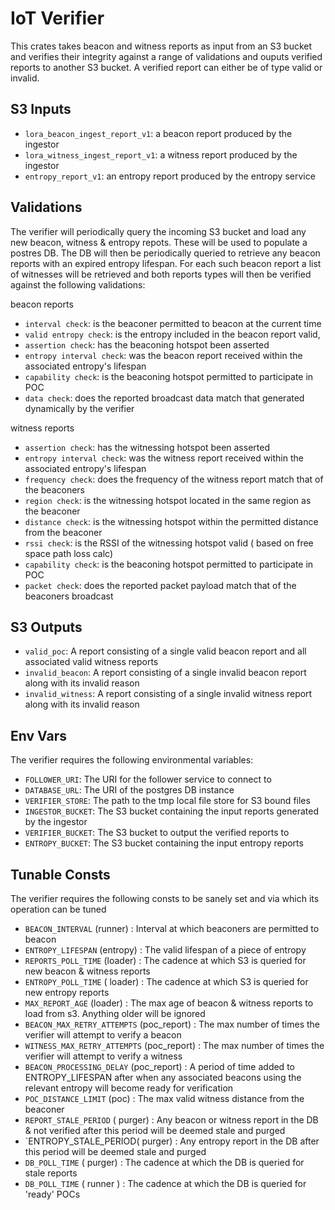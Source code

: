 # IoT Verifier

This crates takes beacon and witness reports as input from an S3 bucket and verifies their integrity against a range of validations and ouputs verified reports to another S3 bucket.  A verified report can either be of type valid or invalid.


## S3 Inputs

- `lora_beacon_ingest_report_v1`: a beacon report produced by the ingestor
- `lora_witness_ingest_report_v1`: a witness report produced by the ingestor
- `entropy_report_v1`: an entropy report produced by the entropy service

## Validations

The verifier will periodically query the incoming S3 bucket and load any new beacon, witness & entropy repots.  These will be used to populate a postres DB.  The DB will then be periodically queried to retrieve any beacon reports with an expired entropy lifespan.  For each such beacon report a list of witnesses will be retrieved and both reports types will then be verified against the following validations:

beacon reports
- `interval check`: is the beaconer permitted to beacon at the current time
- `valid entropy check`:  is the entropy included in the beacon report valid,
- `assertion check`: has the beaconing hotspot been asserted
- `entropy interval check`: was the beacon report received within the associated entropy's lifespan
- `capability check`: is the beaconing hotspot permitted to participate in POC
- `data check`: does the reported broadcast data match that generated dynamically by the verifier

witness reports
- `assertion check`: has the witnessing hotspot been asserted
- `entropy interval check`: was the witness report received within the associated entropy's lifespan
- `frequency check`: does the frequency of the witness report match that of the beaconers
- `region check`: is the witnessing hotspot located in the same region as the beaconer
- `distance check`: is the witnessing hotspot within the permitted distance from the beaconer
- `rssi check`: is the RSSI of the witnessing hotspot valid ( based on free space path loss calc)
- `capability check`: is the beaconing hotspot permitted to participate in POC
- `packet check`: does the reported packet payload match that of the beaconers broadcast


## S3 Outputs

- `valid_poc`: A report consisting of a single valid beacon report and all associated valid witness reports
- `invalid_beacon`: A report consisting of a single invalid beacon report along with its invalid reason
- `invalid_witness`: A report consisting of a single invalid witness report along with its invalid reason

## Env Vars

The verifier requires the following environmental variables:

- `FOLLOWER_URI`: The URI for the follower service to connect to
- `DATABASE_URL`: The URI of the postgres DB instance
- `VERIFIER_STORE`: The path to the tmp local file store for S3 bound files
- `INGESTOR_BUCKET`: The S3 bucket containing the input reports generated by the ingestor
- `VERIFIER_BUCKET`: The S3 bucket to output the verified reports to
- `ENTROPY_BUCKET`: The S3 bucket containing the input entropy reports


## Tunable Consts

The verifier requires the following consts to be sanely set and via which its operation can be tuned

- `BEACON_INTERVAL` (runner) : Interval at which beaconers are permitted to beacon
- `ENTROPY_LIFESPAN` (entropy) : The valid lifespan of a piece of entropy
- `REPORTS_POLL_TIME` (loader) : The cadence at which S3 is queried for new beacon & witness reports
- `ENTROPY_POLL_TIME` ( loader) : The cadence at which S3 is queried for new entropy reports
- `MAX_REPORT_AGE` (loader) : The max age of beacon & witness reports to load from s3. Anything older will be ignored
- `BEACON_MAX_RETRY_ATTEMPTS` (poc_report) : The max number of times the verifier will attempt to verify a beacon
- `WITNESS_MAX_RETRY_ATTEMPTS` (poc_report) : The max number of times the verifier will attempt to verify a witness
- `BEACON_PROCESSING_DELAY` (poc_report) : A period of time added to ENTROPY_LIFESPAN after when any associated beacons using the relevant entropy will become ready for verification
- `POC_DISTANCE_LIMIT` (poc) : The max valid witness distance from the beaconer
- `REPORT_STALE_PERIOD` ( purger) : Any beacon or witness report in the DB & not verified after this period will be deemed stale and purged
- `ENTROPY_STALE_PERIOD( purger) : Any entropy report in the DB after this period will be deemed stale and purged
- `DB_POLL_TIME` ( purger) : The cadence at which the DB is queried for stale reports
- `DB_POLL_TIME` ( runner ) : The cadence at which the DB is queried for 'ready' POCs

